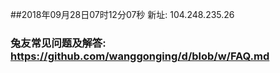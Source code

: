 ##2018年09月28日07时12分07秒 新址: 104.248.235.26
### 兔友常见问题及解答: https://github.com/wanggonging/d/blob/w/FAQ.md
